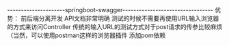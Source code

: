 
---------------------springboot-swagger---------------------------------
优势：
前后端分离开发
API文档非常明确
测试的时候不需要再使用URL输入浏览器的方式来访问Controller
传统的输入URL的测试方式对于post请求的传参比较麻烦（当然，可以使用postman这样的浏览器插件
添加pom依赖

